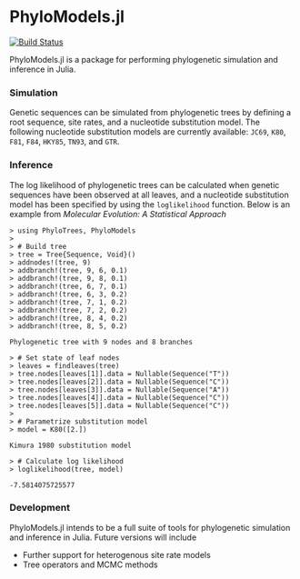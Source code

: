 # PhyloModels.jl

[![Build Status](https://travis-ci.org/jangevaare/PhyloModels.jl.svg?branch=master)](https://travis-ci.org/jangevaare/PhyloModels.jl)

PhyloModels.jl is a package for performing phylogenetic simulation and inference in Julia.


### Simulation
Genetic sequences can be simulated from phylogenetic trees by defining a root sequence, site rates, and a nucleotide substitution model. The following nucleotide substitution models are currently available: `JC69`, `K80`, `F81`, `F84`, `HKY85`, `TN93`, and `GTR`.


### Inference
The log likelihood of phylogenetic trees can be calculated when genetic sequences have been observed at all leaves, and a nucleotide substitution model has been specified by using the `loglikelihood` function. Below is an example from *Molecular Evolution: A Statistical Approach*

    > using PhyloTrees, PhyloModels
    >
    > # Build tree
    > tree = Tree{Sequence, Void}()
    > addnodes!(tree, 9)
    > addbranch!(tree, 9, 6, 0.1)
    > addbranch!(tree, 9, 8, 0.1)
    > addbranch!(tree, 6, 7, 0.1)
    > addbranch!(tree, 6, 3, 0.2)
    > addbranch!(tree, 7, 1, 0.2)
    > addbranch!(tree, 7, 2, 0.2)
    > addbranch!(tree, 8, 4, 0.2)
    > addbranch!(tree, 8, 5, 0.2)

    Phylogenetic tree with 9 nodes and 8 branches

    > # Set state of leaf nodes
    > leaves = findleaves(tree)
    > tree.nodes[leaves[1]].data = Nullable(Sequence("T"))
    > tree.nodes[leaves[2]].data = Nullable(Sequence("C"))
    > tree.nodes[leaves[3]].data = Nullable(Sequence("A"))
    > tree.nodes[leaves[4]].data = Nullable(Sequence("C"))
    > tree.nodes[leaves[5]].data = Nullable(Sequence("C"))
    >
    > # Parametrize substitution model
    > model = K80([2.])

    Kimura 1980 substitution model

    > # Calculate log likelihood
    > loglikelihood(tree, model)

    -7.5814075725577

### Development
PhyloModels.jl intends to be a full suite of tools for phylogenetic simulation and inference in Julia. Future versions will include
* Further support for heterogenous site rate models
* Tree operators and MCMC methods
